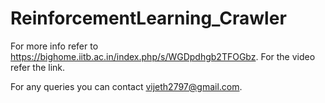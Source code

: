 # ReinforcementLearning_Crawler
For more info refer to https://bighome.iitb.ac.in/index.php/s/WGDpdhgb2TFOGbz.
For the video refer the link.

For any queries you can contact vijeth2797@gmail.com.
